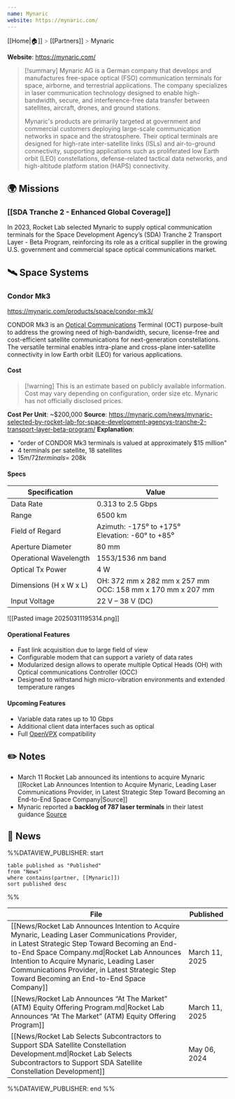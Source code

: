 ```yaml
---
name: Mynaric
website: https://mynaric.com/
---
```

[[Home|🏠]] <span style="color: LightSlateGray">></span> [[Partners]] <span style="color: LightSlateGray">></span> Mynaric

**Website**: https://mynaric.com/

>[!summary]
>Mynaric AG is a German company that develops and manufactures free-space optical (FSO) communication terminals for space, airborne, and terrestrial applications. The company specializes in laser communication technology designed to enable high-bandwidth, secure, and interference-free data transfer between satellites, aircraft, drones, and ground stations.
>
>Mynaric's products are primarily targeted at government and commercial customers deploying large-scale communication networks in space and the stratosphere. Their optical terminals are designed for high-rate inter-satellite links (ISLs) and air-to-ground connectivity, supporting applications such as proliferated low Earth orbit (LEO) constellations, defense-related tactical data networks, and high-altitude platform station (HAPS) connectivity.


## 🌍 Missions

### [[SDA Tranche 2 - Enhanced Global Coverage]]

In 2023, Rocket Lab selected Mynaric to supply optical communication terminals for the Space Development Agency’s (SDA) Tranche 2 Transport Layer - Beta Program, reinforcing its role as a critical supplier in the growing U.S. government and commercial space optical communications market.


## 🛰️ Space Systems

### Condor Mk3

https://mynaric.com/products/space/condor-mk3/

CONDOR Mk3 is an [Optical Communications](https://www.nasa.gov/technology/space-comms/optical-communications-overview/) Terminal (OCT) purpose-built to address the growing need of high-bandwidth, secure, license-free and cost-efficient satellite communications for next-generation constellations. The versatile terminal enables intra-plane and cross-plane inter-satellite connectivity in low Earth orbit (LEO) for various applications.

#### Cost

>[!warning] This is an estimate based on publicly available information. Cost may vary depending on configuration, order size etc. Mynaric has not officially disclosed prices. 

**Cost Per Unit**: ~$200,000
**Source**: https://mynaric.com/news/mynaric-selected-by-rocket-lab-for-space-development-agencys-tranche-2-transport-layer-beta-program/
**Explanation**:
- "order of CONDOR Mk3 terminals is valued at approximately $15 million"
- 4 terminals per satellite, 18 satellites
- $15m / 72 terminals = ~$208k

#### Specs

| Specification          | Value                                                         |
| ---------------------- | ------------------------------------------------------------- |
| Data Rate              | 0.313 to 2.5 Gbps                                             |
| Range                  | 6500 km                                                       |
| Field of Regard        | Azimuth: -175⁰ to +175⁰<br>Elevation: -60° to +85⁰            |
| Aperture Diameter      | 80 mm                                                         |
| Operational Wavelength | 1553/1536 nm band                                             |
| Optical Tx Power       | 4 W                                                           |
| Dimensions (H x W x L) | OH: 372 mm x 282 mm x 257 mm<br>OCC: 158 mm x 170 mm x 207 mm |
| Input Voltage          | 22 V – 38 V (DC)                                              |

![[Pasted image 20250311195314.png]]
#### Operational Features
- Fast link acquisition due to large field of view
- Configurable modem that can support a variety of data rates
- Modularized design allows to operate multiple Optical Heads (OH) with Optical communications Controller (OCC)
- Designed to withstand high micro-vibration environments and extended temperature ranges

#### Upcoming Features
- Variable data rates up to 10 Gbps
- Additional client data interfaces such as optical
- Full [OpenVPX](https://www.vita.com/vpx#:~:text=OpenVPX%20is%20the%20architecture%20framework,Module%20to%20Backplane%20and%20Chassis.) compatibility

## ✏️ Notes

- March 11 Rocket Lab announced its intentions to acquire Mynaric [[Rocket Lab Announces Intention to Acquire Mynaric, Leading Laser Communications Provider, in Latest Strategic Step Toward Becoming an End-to-End Space Company|Source]]
- Mynaric reported a **backlog of 787 laser terminals** in their latest guidance [Source](https://mynaric.com/news/mynaric-updates-guidance-on-2024-key-performance-indicators-lowering-revenue-and-optical-communications-terminal-backlog-guidance/)

## 📰 News
%%DATAVIEW_PUBLISHER: start
```
table published as "Published"
from "News"
where contains(partner, [[Mynaric]])
sort published desc
```
%%

| File                                                                                                                                                                                                                                                                                                                                       | Published      |
| ------------------------------------------------------------------------------------------------------------------------------------------------------------------------------------------------------------------------------------------------------------------------------------------------------------------------------------------ | -------------- |
| [[News/Rocket Lab Announces Intention to Acquire Mynaric, Leading Laser Communications Provider, in Latest Strategic Step Toward Becoming an End-to-End Space Company.md\|Rocket Lab Announces Intention to Acquire Mynaric, Leading Laser Communications Provider, in Latest Strategic Step Toward Becoming an End-to-End Space Company]] | March 11, 2025 |
| [[News/Rocket Lab Announces “At The Market” (ATM) Equity Offering Program.md\|Rocket Lab Announces “At The Market” (ATM) Equity Offering Program]]                                                                                                                                                                                         | March 11, 2025 |
| [[News/Rocket Lab Selects Subcontractors to Support SDA Satellite Constellation Development.md\|Rocket Lab Selects Subcontractors to Support SDA Satellite Constellation Development]]                                                                                                                                                     | May 06, 2024   |

%%DATAVIEW_PUBLISHER: end %%